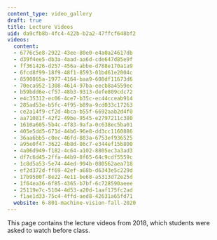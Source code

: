 ```yaml
---
content_type: video_gallery
draft: true
title: Lecture Videos
uid: da9cfb8b-4fc4-422b-b2a2-47ffcf648bf2
videos:
  content:
  - 6776c5e8-2922-43ee-80e0-e4a0a24617db
  - d39f4ee5-db3a-4aad-aa6d-cde647d85e9f
  - ff361426-d257-456a-abbe-d788e170a1a9
  - 6fcd8f99-18f9-48f1-8593-01bd61e2004c
  - 8590865a-1977-4164-baa9-608df11673d6
  - 70eca952-1308-4614-97ba-eecb8a4559ec
  - b59bdd6e-cf57-48b3-9313-defe809cdc72
  - e4c35312-ec06-4ce7-b35c-ec44cceab914
  - 285ad53e-b5fc-4f95-b89a-9cd033c17263
  - ce2a14f9-cf2d-4bca-b55f-6692aab2d4f0
  - aa71081f-42f2-49be-9545-e2797211c380
  - 1610a605-5b4c-4f83-9afa-0c638ec5ba01
  - 405e5dd5-671d-44b6-96e8-dd3cc1160886
  - 36aa6bb5-c0ec-46fd-883a-6753ef936525
  - a95e0f47-3622-4b8d-86c7-e344ef15b800
  - 4a06d949-f182-4c64-a102-8805ec3a3ad3
  - df7c6d45-2ffa-44b9-8f65-64c9cdf5559c
  - 1c8d5a53-5e74-44ed-994b-080562aea718
  - ef2d372d-ff69-42ef-a68b-d6343e5c229d
  - 17b9500f-8e22-4e11-be68-a5313d72e25d
  - 1f64ea36-6f85-4365-b7bf-6c728590aeee
  - 25119e7c-5104-4d53-a20d-1aaf175fc2ad
  - f1ae1d33-75c4-4ffd-aed8-42631a65fd71
  website: 6-801-machine-vision-fall-2020
---
```

This page contains the lecture videos from 2018, which students were asked to watch before class.